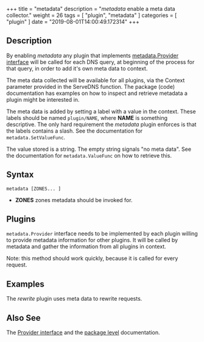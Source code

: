 +++
title = "metadata"
description = "*metadata* enable a meta data collector."
weight = 26
tags = [ "plugin", "metadata" ]
categories = [ "plugin" ]
date = "2019-08-01T14:00:49.172314"
+++

## Description

By enabling *metadata* any plugin that implements [metadata.Provider
interface](https://godoc.org/github.com/coredns/coredns/plugin/metadata#Provider) will be called for
each DNS query, at beginning of the process for that query, in order to add it's own meta data to
context.

The meta data collected will be available for all plugins, via the Context parameter provided in the
ServeDNS function. The package (code) documentation has examples on how to inspect and retrieve
metadata a plugin might be interested in.

The meta data is added by setting a label with a value in the context. These labels should be named
`plugin/NAME`, where **NAME** is something descriptive. The only hard requirement the *metadata*
plugin enforces is that the labels contains a slash. See the documentation for
`metadata.SetValueFunc`.

The value stored is a string. The empty string signals "no meta data". See the documentation for
`metadata.ValueFunc` on how to retrieve this.

## Syntax

~~~
metadata [ZONES... ]
~~~

* **ZONES** zones metadata should be invoked for.

## Plugins

`metadata.Provider` interface needs to be implemented by each plugin willing to provide metadata
information for other plugins. It will be called by metadata and gather the information from all
plugins in context.

Note: this method should work quickly, because it is called for every request.

## Examples

The *rewrite* plugin uses meta data to rewrite requests.

## Also See

The [Provider interface](https://godoc.org/github.com/coredns/coredns/plugin/metadata#Provider) and
the [package level](https://godoc.org/github.com/coredns/coredns/plugin/metadata) documentation.
